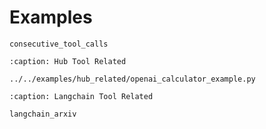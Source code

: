 # Examples

```{toctree}
consecutive_tool_calls
```

```{toctree}
:caption: Hub Tool Related

../../examples/hub_related/openai_calculator_example.py
```

```{toctree}
:caption: Langchain Tool Related

langchain_arxiv
```
